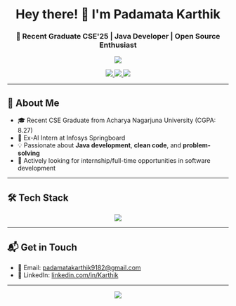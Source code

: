 <h1 align="center">Hey there! 👋 I'm Padamata Karthik</h1>
<h3 align="center">🚀 Recent Graduate CSE'25 | Java Developer | Open Source Enthusiast</h3>

<p align="center">
  <img src="https://readme-typing-svg.herokuapp.com?color=00FF99&center=true&lines=Java+Developer;Aspiring+Software+Engineer;Lifelong+Learner+💡;Love+building+real-world+projects;" />
</p>

<p align="center">
  <a href="https://www.linkedin.com/in/karthik-padamata-5a0430280" target="_blank">
    <img src="https://img.shields.io/badge/LinkedIn-blue?logo=linkedin&style=for-the-badge">
  </a>
  <a href="mailto:padamatakarthik9182@gmail.com">
    <img src="https://img.shields.io/badge/Email-DM%20Me-red?logo=gmail&style=for-the-badge">
  </a>
  <a href="https://github.com/karthik-007">
    <img src="https://img.shields.io/badge/GitHub-Follow-black?logo=github&style=for-the-badge">
  </a>
</p>

---

## 🧠 About Me
- 🎓 Recent CSE Graduate from Acharya Nagarjuna University (CGPA: 8.27)
- 🔭 Ex-AI Intern at Infosys Springboard
- 💡 Passionate about **Java development**, **clean code**, and **problem-solving**
- 🤝 Actively looking for internship/full-time opportunities in software development

---

## 🛠️ Tech Stack

<p align="center">
  <img src="https://skillicons.dev/icons?i=java,js,mysql,html,css,git,github,vscode,intelliJ" /></p>

---

## 📬 Get in Touch

- 📧 Email: padamatakarthik9182@gmail.com  
- 🔗 LinkedIn: [linkedin.com/in/Karthik]([https://www.linkedin.com/in/karthik-padamata-5a0430280])  

---

<p align="center">
  <img src="https://capsule-render.vercel.app/api?type=waving&color=gradient&height=100&section=footer"/>
</p>

<!--
**umanagendrakumar/umanagendrakumar** is a ✨ _special_ ✨ repository because its `README.md` (this file) appears on your GitHub profile.

Here are some ideas to get you started:

- 🔭 I’m currently working on ...
- 🌱 I’m currently learning ...
- 👯 I’m looking to collaborate on ...
- 🤔 I’m looking for help with ...
- 💬 Ask me about ...
- 📫 How to reach me: ...
- 😄 Pronouns: ...
- ⚡ Fun fact: ...

## Hi there 👋 -->

<!--
**karthik-007/karthik-007** is a ✨ _special_ ✨ repository because its `README.md` (this file) appears on your GitHub profile.

Here are some ideas to get you started:

- 🔭 I’m currently working on ...
- 🌱 I’m currently learning ...
- 👯 I’m looking to collaborate on ...
- 🤔 I’m looking for help with ...
- 💬 Ask me about ...
- 📫 How to reach me: ...
- 😄 Pronouns: ...
- ⚡ Fun fact: ...
-->
